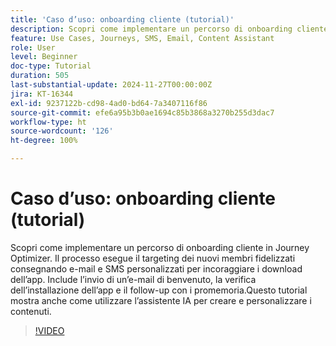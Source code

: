 ```yaml
---
title: 'Caso d’uso: onboarding cliente (tutorial)'
description: Scopri come implementare un percorso di onboarding cliente in Adobe Journey Optimizer (AJO).Il processo esegue il targeting dei nuovi membri fidelizzati, consegnando e-mail e SMS personalizzati per incoraggiare i download dell’app.Include l’invio di un’e-mail di benvenuto, la verifica dell’installazione dell’app e il follow-up con i promemoria.Questo tutorial mostra anche come utilizzare l’assistente IA per creare e personalizzare i contenuti.
feature: Use Cases, Journeys, SMS, Email, Content Assistant
role: User
level: Beginner
doc-type: Tutorial
duration: 505
last-substantial-update: 2024-11-27T00:00:00Z
jira: KT-16344
exl-id: 9237122b-cd98-4ad0-bd64-7a3407116f86
source-git-commit: efe6a95b3b0ae1694c85b3868a3270b255d3dac7
workflow-type: ht
source-wordcount: '126'
ht-degree: 100%

---
```


# Caso d’uso: onboarding cliente (tutorial)

Scopri come implementare un percorso di onboarding cliente in Journey Optimizer. Il processo esegue il targeting dei nuovi membri fidelizzati consegnando e-mail e SMS personalizzati per incoraggiare i download dell’app. Include l’invio di un’e-mail di benvenuto, la verifica dell’installazione dell’app e il follow-up con i promemoria.Questo tutorial mostra anche come utilizzare l’assistente IA per creare e personalizzare i contenuti.

>[!VIDEO](https://video.tv.adobe.com/v/3440658/?learn=on&enablevpops&captions=ita)
